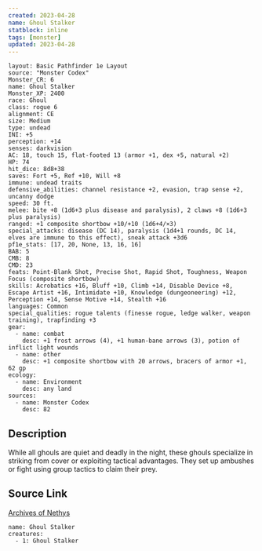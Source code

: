 ```yaml
---
created: 2023-04-28
name: Ghoul Stalker
statblock: inline
tags: [monster]
updated: 2023-04-28
---
```

```statblock
layout: Basic Pathfinder 1e Layout
source: "Monster Codex"
Monster_CR: 6
name: Ghoul Stalker
Monster_XP: 2400
race: Ghoul
class: rogue 6
alignment: CE
size: Medium
type: undead
INI: +5
perception: +14
senses: darkvision
AC: 18, touch 15, flat-footed 13 (armor +1, dex +5, natural +2)
HP: 74
hit_dice: 8d8+38
saves: Fort +5, Ref +10, Will +8
immune: undead traits
defensive_abilities: channel resistance +2, evasion, trap sense +2, uncanny dodge
speed: 30 ft.
melee: bite +8 (1d6+3 plus disease and paralysis), 2 claws +8 (1d6+3 plus paralysis)
ranged: +1 composite shortbow +10/+10 (1d6+4/×3)
special_attacks: disease (DC 14), paralysis (1d4+1 rounds, DC 14, elves are immune to this effect), sneak attack +3d6
pf1e_stats: [17, 20, None, 13, 16, 16]
BAB: 5
CMB: 8
CMD: 23
feats: Point-Blank Shot, Precise Shot, Rapid Shot, Toughness, Weapon Focus (composite shortbow)
skills: Acrobatics +16, Bluff +10, Climb +14, Disable Device +8, Escape Artist +16, Intimidate +10, Knowledge (dungeoneering) +12, Perception +14, Sense Motive +14, Stealth +16
languages: Common
special_qualities: rogue talents (finesse rogue, ledge walker, weapon training), trapfinding +3
gear:
  - name: combat
    desc: +1 frost arrows (4), +1 human-bane arrows (3), potion of inflict light wounds
  - name: other
    desc: +1 composite shortbow with 20 arrows, bracers of armor +1, 62 gp
ecology:
  - name: Environment
    desc: any land
sources:
  - name: Monster Codex
    desc: 82
```
## Description
While all ghouls are quiet and deadly in the night, these ghouls specialize in striking from cover or exploiting tactical advantages. They set up ambushes or fight using group tactics to claim their prey.
## Source Link
[Archives of Nethys](https://aonprd.com/MonsterDisplay.aspx?ItemName=Ghoul%20Stalker)
```encounter-table
name: Ghoul Stalker
creatures:
  - 1: Ghoul Stalker
```
